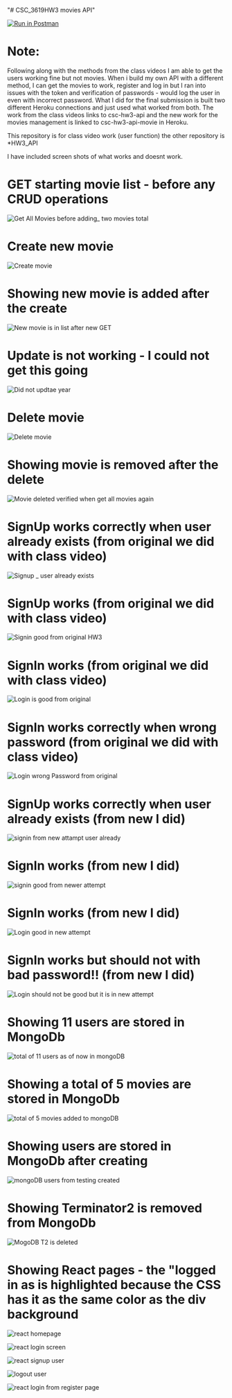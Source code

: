 "# CSC_3619HW3 movies API" 


[![Run in Postman](https://run.pstmn.io/button.svg)](https://app.getpostman.com/run-collection/19231130-c4c790c7-32e1-4dc5-8516-cf3e88dbb193?action=collection%2Ffork&collection-url=entityId%3D19231130-c4c790c7-32e1-4dc5-8516-cf3e88dbb193%26entityType%3Dcollection%26workspaceId%3D059b02d9-6ab5-4182-b56c-f56e5f01f6f4)

# Note: #

Following along with the methods from the class videos I am able to get the users working fine but not movies. When i build my own API with a different method, I can get the movies to work, register and log in but I ran into issues with the token and verification of passwords - would log the user in even with incorrect password.
What I did for the final submission is built two different Heroku connections and just used what worked from both. The work from the class videos links to csc-hw3-api
and the new work for the movies management is linked to csc-hw3-api-movie in Heroku. 

This repository is for class video work (user function) the other repository is *HW3_API

I have included screen shots of what works and doesnt work. 


# GET starting movie list - before any CRUD operations #

![Get All Movies before adding_ two movies total](https://user-images.githubusercontent.com/10605443/161398715-4ca369ac-c3b4-4d78-93e8-6db6143a28b8.png)

# Create new movie #
![Create movie](https://user-images.githubusercontent.com/10605443/161398716-77466fd7-7958-47ed-be2c-82e9bb74b52a.png)

# Showing new movie is added after the create #
![New movie is in list after new GET](https://user-images.githubusercontent.com/10605443/161398720-15d26847-1b4f-4195-a7eb-76a517e884ea.png)

# Update is not working - I could not get this going #
![Did not updtae year](https://user-images.githubusercontent.com/10605443/161398721-544927a8-40f9-4945-99a2-f5f74a159b62.png)

# Delete movie #
![Delete movie](https://user-images.githubusercontent.com/10605443/161398722-60c74106-e49a-413f-a812-0712657f1dd3.png)

# Showing movie is removed after the delete #
![Movie deleted verified when get all movies again](https://user-images.githubusercontent.com/10605443/161398723-ede5079b-9ee2-4512-9053-bf834d875704.png)

# SignUp works correctly when user already exists (from original we did with class video) #
![Signup _ user already exists](https://user-images.githubusercontent.com/10605443/161398727-84c3294e-56dc-43e0-8954-a0fc02b29e94.png)

# SignUp works (from original we did with class video) #
![Signin good from original HW3](https://user-images.githubusercontent.com/10605443/161398725-4f7ef83a-96ba-4205-bb68-54e968c524c2.png)

# SignIn works (from original we did with class video) #
![Login is good from original](https://user-images.githubusercontent.com/10605443/161398729-057374da-d432-4839-98b6-4235432a9cf0.png)

# SignIn works correctly when wrong password (from original we did with class video) #
![Login wrong Password from original](https://user-images.githubusercontent.com/10605443/161398730-372c4703-39e8-4861-b3dd-b9f2708a6dc0.png)

# SignUp works correctly when user already exists (from new I did) #
![signin from new attampt user already ](https://user-images.githubusercontent.com/10605443/161398731-1c5fa3ed-960d-4124-b7f5-f4981a535898.png)

# SignIn works (from new I did) #
![signin good from newer attempt](https://user-images.githubusercontent.com/10605443/161398732-98d34d5c-eec8-4a0f-be7e-2049ba55aa82.png)

# SignIn works (from new I did) #
![Login good in new attempt](https://user-images.githubusercontent.com/10605443/161398733-e22b1d9d-4c6a-4ade-bb1c-d9f5b8ef2b70.png)

# SignIn works but should not with bad password!! (from new I did) #
![Login should not be good  but it is in new attempt](https://user-images.githubusercontent.com/10605443/161398734-ead67a11-ba9e-4f3f-843f-db4900c5b88f.png)

# Showing 11 users are stored in MongoDb #
![total of 11 users as of now in mongoDB](https://user-images.githubusercontent.com/10605443/161398735-817d98c1-f13f-4602-880e-8b1e29e2ab9f.png)

# Showing a total of 5 movies are stored in MongoDb #
![total of 5 movies added to mongoDB](https://user-images.githubusercontent.com/10605443/161398737-16181451-07f1-4322-8a94-660e9ac8bc44.png)

# Showing users are stored in MongoDb after creating #
![mongoDB users from testing created](https://user-images.githubusercontent.com/10605443/161398738-a0f779f9-4e0a-4e8c-b02d-b0923d3a577d.png)

# Showing Terminator2 is removed from MongoDb #
![MogoDB T2 is deleted](https://user-images.githubusercontent.com/10605443/161398739-73c08e3a-d611-4b3c-842a-996e430961f3.png)

# Showing React pages - the "logged in as is highlighted because the CSS has it as the same color as the div background #
![react homepage](https://user-images.githubusercontent.com/10605443/161398741-318f76b9-d9f5-4493-8757-9196a13aaff8.png)


![react login screen](https://user-images.githubusercontent.com/10605443/161398742-adbab15e-78f9-4417-a5be-38bed0e4f368.png)


![react signup user](https://user-images.githubusercontent.com/10605443/161398743-042ad714-198b-4dc2-a2f8-2fc7536d6b29.png)


![logout user](https://user-images.githubusercontent.com/10605443/161398744-1a474253-bce5-4360-80be-265df31ec109.png)


![react login from register page](https://user-images.githubusercontent.com/10605443/161398745-35e26a04-3c73-42d8-b92c-41f0fb1ee73e.png)




